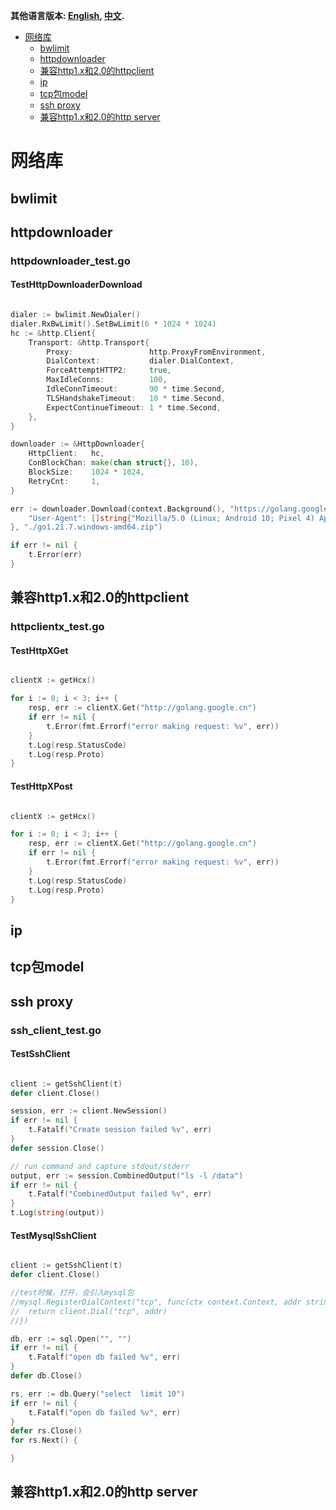**其他语言版本: [English](README.md), [中文](README_zh.md).**



<!-- toc -->

- [网络库](#%E7%BD%91%E7%BB%9C%E5%BA%93)
  * [bwlimit](#bwlimit)
  * [httpdownloader](#httpdownloader)
  * [兼容http1.x和2.0的httpclient](#%E5%85%BC%E5%AE%B9http1x%E5%92%8C20%E7%9A%84httpclient)
  * [ip](#ip)
  * [tcp包model](#tcp%E5%8C%85model)
  * [ssh proxy](#ssh-proxy)
  * [兼容http1.x和2.0的http server](#%E5%85%BC%E5%AE%B9http1x%E5%92%8C20%E7%9A%84http-server)

<!-- tocstop -->

# 网络库
## bwlimit
## httpdownloader
### httpdownloader_test.go
#### TestHttpDownloaderDownload
```go

dialer := bwlimit.NewDialer()
dialer.RxBwLimit().SetBwLimit(6 * 1024 * 1024)
hc := &http.Client{
	Transport: &http.Transport{
		Proxy:                 http.ProxyFromEnvironment,
		DialContext:           dialer.DialContext,
		ForceAttemptHTTP2:     true,
		MaxIdleConns:          100,
		IdleConnTimeout:       90 * time.Second,
		TLSHandshakeTimeout:   10 * time.Second,
		ExpectContinueTimeout: 1 * time.Second,
	},
}

downloader := &HttpDownloader{
	HttpClient:   hc,
	ConBlockChan: make(chan struct{}, 10),
	BlockSize:    1024 * 1024,
	RetryCnt:     1,
}

err := downloader.Download(context.Background(), "https://golang.google.cn/dl/go1.21.7.windows-amd64.zip", http.Header{
	"User-Agent": []string{"Mozilla/5.0 (Linux; Android 10; Pixel 4) AppleWebKit/537.36 (KHTML, like Gecko) Chrome/86.0.4240.183 Mobile Safari/537.36"},
}, "./go1.21.7.windows-amd64.zip")

if err != nil {
	t.Error(err)
}
```
## 兼容http1.x和2.0的httpclient
### httpclientx_test.go
#### TestHttpXGet
```go

clientX := getHcx()

for i := 0; i < 3; i++ {
	resp, err := clientX.Get("http://golang.google.cn")
	if err != nil {
		t.Error(fmt.Errorf("error making request: %v", err))
	}
	t.Log(resp.StatusCode)
	t.Log(resp.Proto)
}
```
#### TestHttpXPost
```go

clientX := getHcx()

for i := 0; i < 3; i++ {
	resp, err := clientX.Get("http://golang.google.cn")
	if err != nil {
		t.Error(fmt.Errorf("error making request: %v", err))
	}
	t.Log(resp.StatusCode)
	t.Log(resp.Proto)
}
```
## ip
## tcp包model
## ssh proxy
### ssh_client_test.go
#### TestSshClient
```go

client := getSshClient(t)
defer client.Close()

session, err := client.NewSession()
if err != nil {
	t.Fatalf("Create session failed %v", err)
}
defer session.Close()

// run command and capture stdout/stderr
output, err := session.CombinedOutput("ls -l /data")
if err != nil {
	t.Fatalf("CombinedOutput failed %v", err)
}
t.Log(string(output))
```
#### TestMysqlSshClient
```go

client := getSshClient(t)
defer client.Close()

//test时候，打开，会引入mysql包
//mysql.RegisterDialContext("tcp", func(ctx context.Context, addr string) (net.Conn, error) {
//	return client.Dial("tcp", addr)
//})

db, err := sql.Open("", "")
if err != nil {
	t.Fatalf("open db failed %v", err)
}
defer db.Close()

rs, err := db.Query("select  limit 10")
if err != nil {
	t.Fatalf("open db failed %v", err)
}
defer rs.Close()
for rs.Next() {

}
```
## 兼容http1.x和2.0的http server
